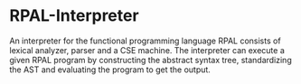 # RPAL-Interpreter

An interpreter for the functional programming language RPAL consists of lexical analyzer, parser and a CSE machine. The interpreter can execute a given RPAL program by constructing the abstract syntax tree, standardizing the AST and evaluating the program to get the output.
